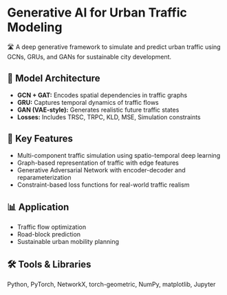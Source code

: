 # Generative AI for Urban Traffic Modeling

🛣️ A deep generative framework to simulate and predict urban traffic using GCNs, GRUs, and GANs for sustainable city development.

## 🧠 Model Architecture

- **GCN + GAT:** Encodes spatial dependencies in traffic graphs
- **GRU:** Captures temporal dynamics of traffic flows
- **GAN (VAE-style):** Generates realistic future traffic states
- **Losses:** Includes TRSC, TRPC, KLD, MSE, Simulation constraints

## 🔬 Key Features

- Multi-component traffic simulation using spatio-temporal deep learning
- Graph-based representation of traffic with edge features
- Generative Adversarial Network with encoder-decoder and reparameterization
- Constraint-based loss functions for real-world traffic realism

## 📊 Application

- Traffic flow optimization
- Road-block prediction
- Sustainable urban mobility planning

## 🛠️ Tools & Libraries

Python, PyTorch, NetworkX, torch-geometric, NumPy, matplotlib, Jupyter

